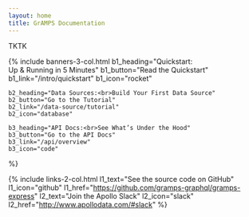 ```yaml
---
layout: home
title: GrAMPS Documentation
---
```


TKTK

{% include banners-3-col.html
    b1_heading="Quickstart:<br>Up & Running in 5 Minutes"
    b1_button="Read the Quickstart"
    b1_link="/intro/quickstart"
    b1_icon="rocket"

    b2_heading="Data Sources:<br>Build Your First Data Source"
    b2_button="Go to the Tutorial"
    b2_link="/data-source/tutorial"
    b2_icon="database"

    b3_heading="API Docs:<br>See What’s Under the Hood"
    b3_button="Go to the API Docs"
    b3_link="/api/overview"
    b3_icon="code"
%}

{% include links-2-col.html
    l1_text="See the source code on GitHub"
    l1_icon="github"
    l1_href="https://github.com/gramps-graphql/gramps-express"
    l2_text="Join the Apollo Slack"
    l2_icon="slack"
    l2_href="http://www.apollodata.com/#slack"
%}
